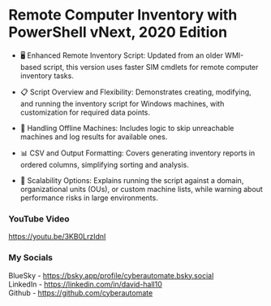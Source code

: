 # Remote Computer Inventory with PowerShell vNext, 2020 Edition
- 🖥️ Enhanced Remote Inventory Script: Updated from an older WMI-based script, this version uses faster SIM cmdlets for remote computer inventory tasks.

- 📋 Script Overview and Flexibility: Demonstrates creating, modifying, and running the inventory script for Windows machines, with customization for required data points.

- 🔄 Handling Offline Machines: Includes logic to skip unreachable machines and log results for available ones.

- 📊 CSV and Output Formatting: Covers generating inventory reports in ordered columns, simplifying sorting and analysis.

- 🔧 Scalability Options: Explains running the script against a domain, organizational units (OUs), or custom machine lists, while warning about performance risks in large environments.

### YouTube Video ###
https://youtu.be/3KB0LrzIdnI

### My Socials ###
BlueSky - https://bsky.app/profile/cyberautomate.bsky.social<br/>
LinkedIn - https://linkedin.com/in/david-hall10 <br/>
Github - https://github.com/cyberautomate